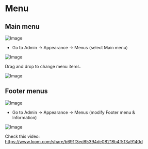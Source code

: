 # Menu

## Main menu
![Image](https://live.staticflickr.com/65535/51288637646_1aca36b85e_b.jpg)

- Go to Admin -> Appearance -> Menus (select Main menu)

![Image](https://live.staticflickr.com/65535/51301398611_f1024a303d_b.jpg)

Drag and drop to change menu items.

![Image](https://live.staticflickr.com/65535/51288639831_7fcf4051a2_b.jpg)

## Footer menus

![Image](https://live.staticflickr.com/65535/51302407735_7613e19f51_b.jpg)

- Go to Admin -> Appearance -> Menus (modify Footer menu & Information)

![Image](https://live.staticflickr.com/65535/51300650697_96466c2da7_b.jpg)

Check this video: https://www.loom.com/share/b691f3ed85394de08218b4f513a9140d